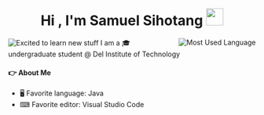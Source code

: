 <h1 align="center"><b>Hi , I'm Samuel Sihotang </b><img src="https://media.giphy.com/media/hvRJCLFzcasrR4ia7z/giphy.gif" width="35"></h1>

<img src="https://readme-typing-svg.demolab.com?font=Cairo+Play&color=70A5FD&size=23&pause=500&height=50&lines=Excited+to+learn+new+stuff;Problem+Solver+and+Creative;Proficient in Java and C" alt="Excited to learn new stuff"/>
<!--
<img src="https://github-readme-stats.vercel.app/api?username=samuelsihotang1&theme=tokyonight&show_icons=true&include_all_commits=true&hide_border=true&hide=issues&custom_title=Samuel&nbsp;Sihotang's&nbsp;Stats" alt="GitHub readme stats" width=450px align=right>
-->
<img src="https://github-readme-stats.vercel.app/api/top-langs/?username=samuelsihotang1&theme=tokyonight&layout=compact&hide_border=true" alt="Most Used Language" align=right>
I am a 🎓 undergraduate student @ Del Institute of Technology

#### 👉 About Me

- 🖥 Favorite language: Java
- ⌨ Favorite editor: Visual Studio Code
